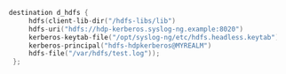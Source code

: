 ---
---
<!-- DISCLAIMER: This file is based on the syslog-ng Open Source Edition documentation https://github.com/balabit/syslog-ng-ose-guides/commit/2f4a52ee61d1ea9ad27cb4f3168b95408fddfdf2 and is used under the terms of The syslog-ng Open Source Edition Documentation License. The file has been modified by Axoflow. -->
```c
   destination d_hdfs {
        hdfs(client-lib-dir("/hdfs-libs/lib")
        hdfs-uri("hdfs://hdp-kerberos.syslog-ng.example:8020")
        kerberos-keytab-file("/opt/syslog-ng/etc/hdfs.headless.keytab")
        kerberos-principal("hdfs-hdpkerberos@MYREALM")
        hdfs-file("/var/hdfs/test.log"));
    };
```

